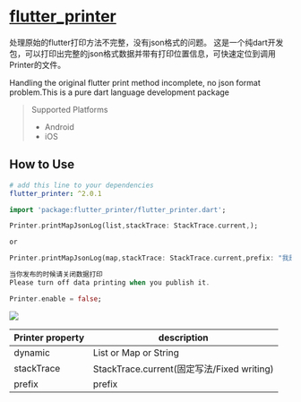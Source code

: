 # [flutter_printer](https://github.com/lisen87/flutter_printer.git)

处理原始的flutter打印方法不完整，没有json格式的问题。
这是一个纯dart开发包，可以打印出完整的json格式数据并带有打印位置信息，可快速定位到调用Printer的文件。

Handling the original flutter print method incomplete, no json format problem.This is a pure dart language development package

> Supported  Platforms
> * Android
> * iOS

## How to Use

```yaml
# add this line to your dependencies
flutter_printer: ^2.0.1
```

```dart
import 'package:flutter_printer/flutter_printer.dart';
```

```dart
Printer.printMapJsonLog(list,stackTrace: StackTrace.current,);

or

Printer.printMapJsonLog(map,stackTrace: StackTrace.current,prefix: "我是前缀:",);
```
```dart
当你发布的时候请关闭数据打印
Please turn off data printing when you publish it.

Printer.enable = false;

```

![](https://github.com/lisen87/flutter_printer/blob/master/screenshots/printer.png)

Printer property | description
--------|------------
dynamic | List or Map or String
stackTrace | StackTrace.current(固定写法/Fixed writing)
prefix | prefix